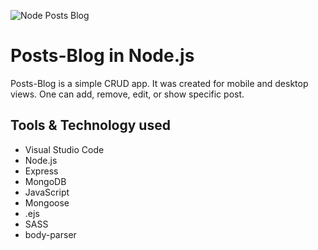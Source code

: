 ![Node Posts Blog](img/github.png)
# Posts-Blog in Node.js

Posts-Blog is a simple CRUD app. It was created for mobile and desktop views. One can add, remove, edit, or show
specific post.  

## Tools & Technology used

- Visual Studio Code
- Node.js
- Express
- MongoDB
- JavaScript
- Mongoose
- .ejs
- SASS
- body-parser

